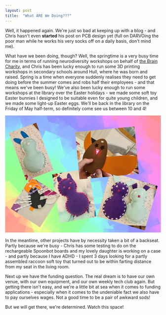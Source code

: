 ```yaml
---
layout: post
title:  "What ARE We Doing???"
---
```

Well, it happened again. We're just so bad at keeping up with a blog - and Chris hasn't even **started** his post on PCB design yet (full on DARVOing the poor man while he works his very socks off on a daily basis, don't mind me).

What have we been doing, though? Well, the springtime is a very busy time for me in terms of running neurodiversity workshops on behalf of [the Brain Charity](https://www.thebraincharity.org.uk/), and Chris has been lucky enough to run some 3D printing workshops in secondary schools around Hull, where he was born and raised. Spring is a time when everyone suddenly realises they need to get doing before the summer comes and robs half their employees - and that means we've been busy! We've also been lucky enough to run some workshops at the library over the Easter holidays - we made some soft toy Easter bunnies I designed to be suitable even for quite young children, and we made some light-up Easter eggs. We'll be back in the library on the Friday of May half-term, so definitely come see us between 10 and 4!

![image](https://github.com/STEAMengineers/STEAMengineers.github.io/blob/main/assets/images/for%20blog%20posts/easter2025.jpg?raw=true)

In the meantime, other projects have by necessity taken a bit of a backseat. Partly because we're busy - Chris has some testing to do on the rechargeable Spoonbot boards and my lovely daughter is working on a case - and partly because I have ADHD - I spent 3 days looking for a partly assembled raccoon soft toy that turned out to be within farting distance from my seat in the living room.

Next up we have the funding question. The real dream is to have our own venue, with our own equipment, and our own weekly tech club again. But getting there isn't easy, and we're a little bit at sea when it comes to funding applications - especially when it comes to the undeniable fact we also have to pay ourselves wages. Not a good time to be a pair of awkward sods!

But we will get there, we're determined. Watch this space!

